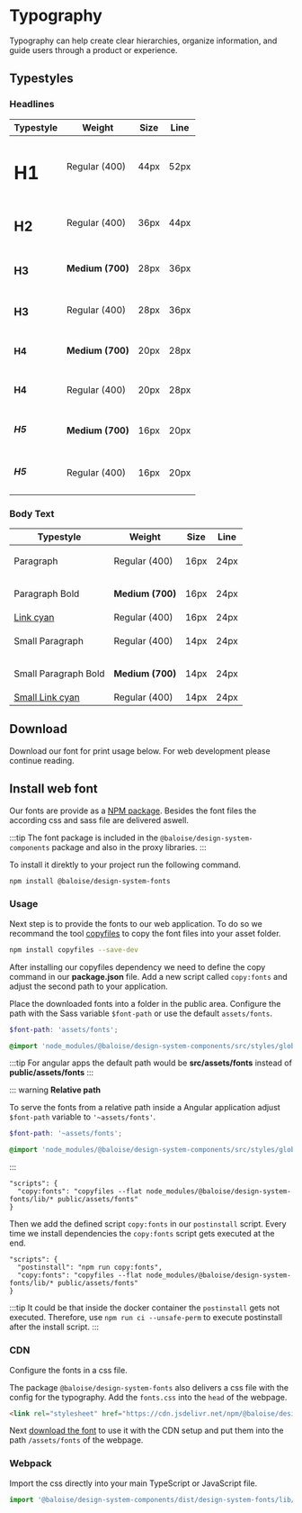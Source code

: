 # Typography

Typography can help create clear hierarchies, organize information, and guide users through a product or experience.

## Typestyles

### Headlines

| Typestyle                                                         | Weight           | Size | Line |
| ----------------------------------------------------------------- | ---------------- | ---- | ---- |
| <div class="bal-app"><h1 class="title is-size-1">H1</h1></div>    | Regular (400)    | 44px | 52px |
| <div class="bal-app"><h2 class="title is-size-2">H2</h2></div>    | Regular (400)    | 36px | 44px |
| <div class="bal-app"><h3 class="title is-size-3">H3</h3></div>    | **Medium (700)** | 28px | 36px |
| <div class="bal-app"><h3 class="subtitle is-size-3">H3</h3></div> | Regular (400)    | 28px | 36px |
| <div class="bal-app"><h4 class="title is-size-4">H4</h4></div>    | **Medium (700)** | 20px | 28px |
| <div class="bal-app"><h4 class="subtitle is-size-4">H4</h4></div> | Regular (400)    | 20px | 28px | `subtitle is-size-4` |
| <div class="bal-app"><h5 class="title is-size-5">H5</h5></div>    | **Medium (700)** | 16px | 20px |
| <div class="bal-app"><h5 class="subtitle is-size-5">H5</h5></div> | Regular (400)    | 16px | 20px |

### Body Text

| Typestyle                                                                          | Weight           | Size | Line |
| ---------------------------------------------------------------------------------- | ---------------- | ---- | ---- |
| <div class="bal-app"><p>Paragraph</p></div>                                        | Regular (400)    | 16px | 24px |
| <div class="bal-app"><p class="is-bold">Paragraph Bold</p></div>                   | **Medium (700)** | 16px | 24px |
| <div class="bal-app"><a class="is-link" href="">Link cyan</a></div>                | Regular (400)    | 16px | 24px |
| <div class="bal-app"><p class="is-small">Small Paragraph</p></div>                 | Regular (400)    | 14px | 24px |
| <div class="bal-app"><p class="is-bold is-small">Small Paragraph Bold</p></div>    | **Medium (700)** | 14px | 24px |
| <div class="bal-app"><a class="is-link is-small" href="">Small Link cyan</a></div> | Regular (400)    | 14px | 24px |

## Download

Download our font for print usage below. For web development please continue reading.

<ClientOnly>
<docs-link-box title="fonts.zip" subtitle="Our typography files" link="/assets/download/fonts.zip" ></docs-link-box>
</ClientOnly>

## Install web font

Our fonts are provide as a [NPM package](https://www.npmjs.com/package/@baloise/design-system-fonts). Besides the font files the according css and sass file are delivered aswell.

:::tip
The font package is included in the `@baloise/design-system-components` package and also in the proxy libraries.
:::

To install it direktly to your project run the following command.

```bash
npm install @baloise/design-system-fonts
```

### Usage

Next step is to provide the fonts to our web application. To do so we recommand the tool [copyfiles](https://www.npmjs.com/package/copyfiles) to copy the font files into your asset folder.

```bash
npm install copyfiles --save-dev
```

After installing our copyfiles dependency we need to define the copy command in our **package.json** file. Add a new script called `copy:fonts` and adjust the second path to your application.

Place the downloaded fonts into a folder in the public area. Configure the path with the Sass variable `$font-path` or use the default `assets/fonts`.

```scss
$font-path: 'assets/fonts';

@import 'node_modules/@baloise/design-system-components/src/styles/global.scss';
```

:::tip
For angular apps the default path would be **src/assets/fonts** instead of **public/assets/fonts**
:::

::: warning
**Relative path**

To serve the fonts from a relative path inside a Angular application adjust `$font-path` variable to `'~assets/fonts'`.

```scss
$font-path: '~assets/fonts';

@import 'node_modules/@baloise/design-system-components/src/styles/global.scss';
```

:::

```json{2}
"scripts": {
  "copy:fonts": "copyfiles --flat node_modules/@baloise/design-system-fonts/lib/* public/assets/fonts"
}
```

Then we add the defined script `copy:fonts` in our `postinstall` script. Every time we install dependencies the `copy:fonts` script gets executed at the end.

```json{2}
"scripts": {
  "postinstall": "npm run copy:fonts",
  "copy:fonts": "copyfiles --flat node_modules/@baloise/design-system-fonts/lib/* public/assets/fonts"
}
```

:::tip
It could be that inside the docker container the `postinstall` gets not executed. Therefore, use `npm run ci --unsafe-perm` to execute postinstall after the install script.
:::

### CDN

Configure the fonts in a css file.

The package `@baloise/design-system-fonts` also delivers a css file with the config for the typography. Add the `fonts.css` into the `head` of the webpage.

```html
<link rel="stylesheet" href="https://cdn.jsdelivr.net/npm/@baloise/design-system-fonts/lib/fonts.css" />
```

Next [download the font](/design/typography.html#download) to use it with the CDN setup and put them into the path `/assets/fonts` of the webpage.

### Webpack

Import the css directly into your main TypeScript or JavaScript file.

```typescript
import '@baloise/design-system-components/dist/design-system-fonts/lib/fonts.css'
```
